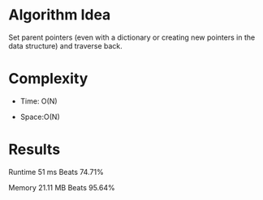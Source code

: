 # Algorithm Idea

Set parent pointers (even with a dictionary or creating new pointers in the data structure) and traverse back.

# Complexity

- Time: O(N)

- Space:O(N)

# Results

Runtime
51
ms
Beats
74.71%

Memory
21.11
MB
Beats
95.64%
